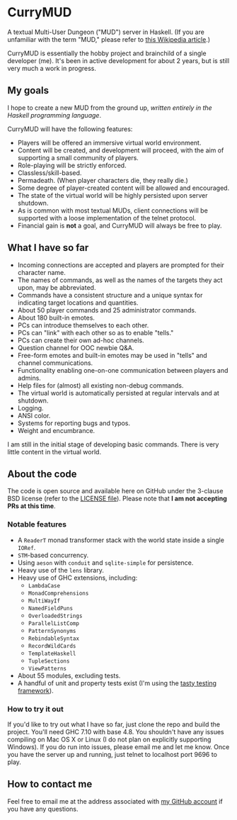 # CurryMUD

A textual Multi-User Dungeon ("MUD") server in Haskell. (If you are unfamiliar with the term "MUD," please refer to [this Wikipedia article](http://en.wikipedia.org/wiki/MUD).)

CurryMUD is essentially the hobby project and brainchild of a single developer (me). It's been in active development for about 2 years, but is still very much a work in progress.

## My goals

I hope to create a new MUD from the ground up, _written entirely in the Haskell programming language_.

CurryMUD will have the following features:
* Players will be offered an immersive virtual world environment.
* Content will be created, and development will proceed, with the aim of supporting a small community of players.
* Role-playing will be strictly enforced.
* Classless/skill-based.
* Permadeath. (When player characters die, they really die.)
* Some degree of player-created content will be allowed and encouraged.
* The state of the virtual world will be highly persisted upon server shutdown.
* As is common with most textual MUDs, client connections will be supported with a loose implementation of the telnet protocol.
* Financial gain is **not** a goal, and CurryMUD will always be free to play.

## What I have so far

* Incoming connections are accepted and players are prompted for their character name.
* The names of commands, as well as the names of the targets they act upon, may be abbreviated.
* Commands have a consistent structure and a unique syntax for indicating target locations and quantities.
* About 50 player commands and 25 administrator commands.
* About 180 built-in emotes.
* PCs can introduce themselves to each other.
* PCs can "link" with each other so as to enable "tells."
* PCs can create their own ad-hoc channels.
* Question channel for OOC newbie Q&A.
* Free-form emotes and built-in emotes may be used in "tells" and channel communications.
* Functionality enabling one-on-one communication between players and admins.
* Help files for (almost) all existing non-debug commands.
* The virtual world is automatically persisted at regular intervals and at shutdown.
* Logging.
* ANSI color.
* Systems for reporting bugs and typos.
* Weight and encumbrance.

I am still in the initial stage of developing basic commands. There is very little content in the virtual world.

## About the code

The code is open source and available here on GitHub under the 3-clause BSD license (refer to the [LICENSE file](https://github.com/jasonstolaruk/CurryMUD/blob/master/LICENSE)). Please note that **I am not accepting PRs at this time**.

### Notable features

* A `ReaderT` monad transformer stack with the world state inside a single `IORef`.
* `STM`-based concurrency.
* Using `aeson` with `conduit` and `sqlite-simple` for persistence.
* Heavy use of the `lens` library.
* Heavy use of GHC extensions, including:
  * `LambdaCase`
  * `MonadComprehensions`
  * `MultiWayIf`
  * `NamedFieldPuns`
  * `OverloadedStrings`
  * `ParallelListComp`
  * `PatternSynonyms`
  * `RebindableSyntax`
  * `RecordWildCards`
  * `TemplateHaskell`
  * `TupleSections`
  * `ViewPatterns`
* About 55 modules, excluding tests.
* A handful of unit and property tests exist (I'm using the [tasty testing framework](https://hackage.haskell.org/package/tasty)).

### How to try it out

If you'd like to try out what I have so far, just clone the repo and build the project. You'll need GHC 7.10 with base 4.8. You shouldn't have any issues compiling on Mac OS X or Linux (I do not plan on explicitly supporting Windows). If you do run into issues, please email me and let me know. Once you have the server up and running, just telnet to localhost port 9696 to play.

## How to contact me

Feel free to email me at the address associated with [my GitHub account](https://github.com/jasonstolaruk) if you have any questions.
